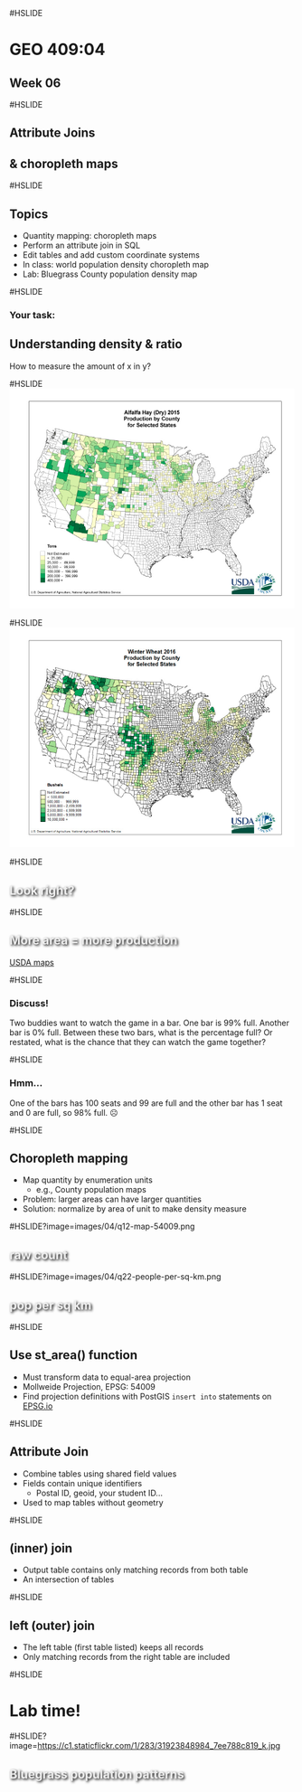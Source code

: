 #HSLIDE
# GEO 409:04
## Week 06

#HSLIDE
## Attribute Joins
## & choropleth maps


#HSLIDE
## Topics
* Quantity mapping: choropleth maps
* Perform an attribute join in SQL
* Edit tables and add custom coordinate systems
* In class: world population density choropleth map
* Lab: Bluegrass County population density map


#HSLIDE
### Your task:
## Understanding density & ratio
How to measure the amount of x in y?

#HSLIDE
![Hay production](images/04/hay.jpg)


#HSLIDE
![Wheat production](images/04/wheat.jpg)

#HSLIDE
<h2 style="color:#eee;text-shadow: 2px 2px 4px #000;">Look right?</h2>


#HSLIDE
<h2 style="color:#eee;text-shadow: 2px 2px 4px #000;">More area = more production</h2>
<a href="https://www.nass.usda.gov/Charts_and_Maps/Crops_County/#oh" target="blank">USDA maps</a>



#HSLIDE
### Discuss!
Two buddies want to watch the game in a bar. One bar is 99% full. Another bar is 0% full. Between these two bars, what is the percentage full? Or restated, what is the chance that they can watch the game together?

#HSLIDE
### Hmm...
One of the bars has 100 seats and 99 are full and the other bar has 1 seat and 0 are full, so 98% full. ☹️


#HSLIDE
## Choropleth mapping
* Map quantity by enumeration units
	* e.g., County population maps
* Problem: larger areas can have larger quantities
* Solution: normalize by area of unit to make density measure

#HSLIDE?image=images/04/q12-map-54009.png
<h2 style="color:#eee;text-shadow: 2px 2px 4px #000;">raw count</h2>

#HSLIDE?image=images/04/q22-people-per-sq-km.png
<h2 style="color:#eee;text-shadow: 2px 2px 4px #000;">pop per sq km</h2>

#HSLIDE
## Use st_area() function
* Must transform data to equal-area projection
* Mollweide Projection, EPSG: 54009
* Find projection definitions with PostGIS `insert into` statements on <a href="http://epsg.io" target="blank">EPSG.io</a>


#HSLIDE
## Attribute Join
* Combine tables using shared field values
* Fields contain unique identifiers
	* Postal ID, geoid, your student ID...
* Used to map tables without geometry

#HSLIDE
## (inner) join
* Output table contains only matching records from both table
* An intersection of tables



#HSLIDE
## left (outer) join
* The left table (first table listed) keeps all records
* Only matching records from the right table are included



#HSLIDE
# Lab time!


#HSLIDE?image=https://c1.staticflickr.com/1/283/31923848984_7ee788c819_k.jpg
<h2 style="color:#eee;text-shadow: 2px 2px 4px #000;">Bluegrass population patterns</h2>
